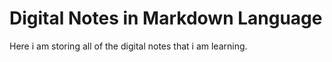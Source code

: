 # Digital Notes in Markdown Language

Here i am storing all of the digital notes that i am learning.
